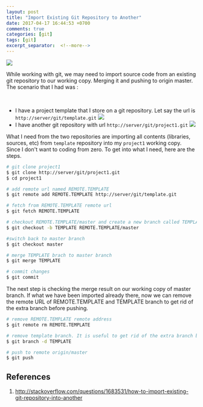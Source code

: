 ```yaml
---
layout: post
title: "Import Existing Git Repository to Another"
date: 2017-04-17 16:44:53 +0700
comments: true
categories: [git]
tags: [git]
excerpt_separator:  <!--more-->
---
```


<img class="left" src="{{ site.baseurl }}/assets/images/logo/git.png" />

While working with git, we may need to import source code from an existing git repository to our working copy. Merging it and pushing to origin master.
The scenario that I had was :

<br/>
<ul>
<li> I have a project template that I store on a git repository. Let say the url is <code>http://server/git/template.git</code>
  
   <img class="center" src="{{ site.baseurl }}/assets/images/post/2017-04-17-template.png" />
</li>
<li>
I have another git repository with url <code>http://server/git/project1.git</code>

   <img class="center" src="{{ site.baseurl }}/assets/images/post/2017-04-17-project1.png" />
</li>
</ul>
What I need from the two repositories are importing all contents (libraries, sources, etc) from <code>template</code> repository into my <code>project1</code> working copy. Since I don't want to coding from zero. To get into what I need, here are the steps.

``` bash
# git clone project1
$ git clone http://server/git/project1.git
$ cd project1

# add remote url named REMOTE.TEMPLATE
$ git remote add REMOTE.TEMPLATE http://server/git/template.git

# fetch from REMOTE.TEMPLATE remote url
$ git fetch REMOTE.TEMPLATE

# checkout REMOTE.TEMPLATE/master and create a new branch called TEMPLATE
$ git checkout -b TEMPLATE REMOTE.TEMPLATE/master

#switch back to master branch
$ git checkout master

# merge TEMPLATE brach to master branch
$ git merge TEMPLATE

# commit changes
$ git commit

```

The next step is checking the merge result on our working copy of master branch.
If what we have been imported already there, now we can remove the remote URL of REMOTE.TEMPLATE
and TEMPLATE branch to get rid of the extra branch before pushing.

``` bash
# remove REMOTE.TEMPLATE remote address
$ git remote rm REMOTE.TEMPLATE

# remove template branch. It is useful to get rid of the extra branch before pushing
$ git branch -d TEMPLATE

# push to remote origin/master
$ git push

```

## References
1. http://stackoverflow.com/questions/1683531/how-to-import-existing-git-repository-into-another
